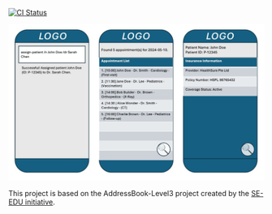 [![CI Status](https://github.com/AY2526S1-CS2103T-T17-1/tp/workflows/Java%20CI/badge.svg)](https://github.com/AY2526S1-CS2103T-T17-1/tp/actions)

![Ui](docs/images/Ui.png)

This project is based on the AddressBook-Level3 project created by the [SE-EDU initiative](https://se-education.org).

<!-- placeholder commit for tracking PR -->

